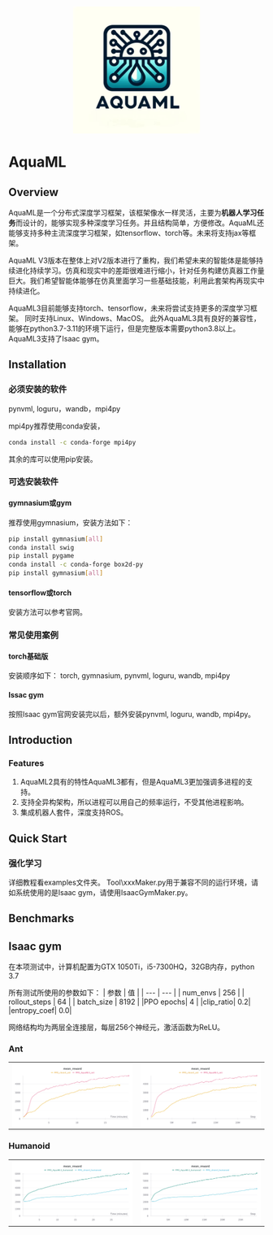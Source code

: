 <p align="center">
  <img src="Doc/Fig/AquaML.jpeg" alt="Image description" width=250"" style="vertical-align: middle;">
</p>

# AquaML

## Overview

AquaML是一个分布式深度学习框架，该框架像水一样灵活，主要为**机器人学习任务**而设计的，能够实现多种深度学习任务。并且结构简单，方便修改。AquaML还能够支持多种主流深度学习框架，如tensorflow、torch等。未来将支持jax等框架。

AquaML V3版本在整体上对V2版本进行了重构，我们希望未来的智能体是能够持续进化持续学习。仿真和现实中的差距很难进行缩小，针对任务构建仿真器工作量巨大。我们希望智能体能够在仿真里面学习一些基础技能，利用此套架构再现实中持续进化。

AquaML3目前能够支持torch、tensorflow，未来将尝试支持更多的深度学习框架。
同时支持Linux、Windows、MacOS。
此外AquaML3具有良好的兼容性，能够在python3.7-3.11的环境下运行，但是完整版本需要python3.8以上。
AquaML3支持了Isaac gym。




## Installation

### 必须安装的软件

pynvml, loguru，wandb，mpi4py

mpi4py推荐使用conda安装，
```bash
conda install -c conda-forge mpi4py
```

其余的库可以使用pip安装。

### 可选安装软件

#### gymnasium或gym

推荐使用gymnasium，安装方法如下：

```bash
pip install gymnasium[all]
conda install swig
pip install pygame
conda install -c conda-forge box2d-py
pip install gymnasium[all]
```

#### tensorflow或torch

安装方法可以参考官网。

### 常见使用案例

#### torch基础版

安装顺序如下：
torch, gymnasium, pynvml, loguru, wandb, mpi4py

#### Issac gym

按照Isaac gym官网安装完以后，额外安装pynvml, loguru, wandb, mpi4py。

## Introduction
 
### Features

1. AquaML2具有的特性AquaML3都有，但是AquaML3更加强调多进程的支持。
2. 支持全异构架构，所以进程可以用自己的频率运行，不受其他进程影响。
3. 集成机器人套件，深度支持ROS。

## Quick Start

### 强化学习

详细教程看examples文件夹。
Tool\xxxMaker.py用于兼容不同的运行环境，请如系统使用的是Isaac gym，请使用IsaacGymMaker.py。


## Benchmarks


## Isaac gym
在本项测试中，计算机配置为GTX 1050Ti，i5-7300HQ，32GB内存，python 3.7

所有测试所使用的参数如下：
| 参数 | 值 |
| --- | --- |
| num_envs | 256 |
| rollout_steps | 64 |
| batch_size | 8192 |
|PPO epochs| 4 |
|clip_ratio| 0.2|
|entropy_coef| 0.0|

网络结构均为两层全连接层，每层256个神经元，激活函数为ReLU。
### Ant

<table>
  <tr>
    <td><img src="Doc/Fig/Ant_time.png" alt="Image description" width="600" style="vertical-align: top;"></td>
    <td><img src="Doc/Fig/Ant_step.png" alt="Image description" width="600" style="vertical-align: top;"></td>
  </tr>
</table>

### Humanoid

<table>
  <tr>
    <td><img src="Doc/Fig/humoid_time.png" alt="Image description" width="600" style="vertical-align: top;"></td>
    <td><img src="Doc/Fig/humoid_step.png" alt="Image description" width="600" style="vertical-align: top;"></td>
  </tr>
</table>

<!-- <div style="display: flex;">
  <img src="Doc/Fig/humoid_time.png" alt="Image description" width="300" style="vertical-align: top;">
  <img src="Doc/Fig/humoid_step.png" alt="Image description" width="200" style="vertical-align: top;">
</div> -->